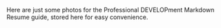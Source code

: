 Here are just some photos for the Professional DEVELOPment Markdown Resume guide, stored here for easy convenience. 
